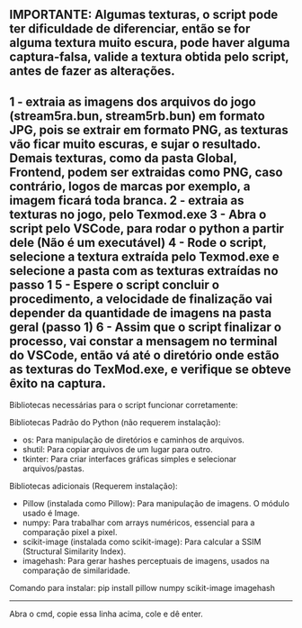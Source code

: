 IMPORTANTE:
Algumas texturas, o script pode ter dificuldade de diferenciar, então se for alguma textura muito escura, pode haver alguma captura-falsa, valide a textura obtida pelo script, antes de fazer as alterações.
-------------------------------

1 - extraia as imagens dos arquivos do jogo (stream5ra.bun, stream5rb.bun) em formato JPG, pois se extrair em formato PNG, as texturas vão ficar muito escuras, e sujar o resultado. Demais texturas, como da pasta Global, Frontend, podem ser extraidas como PNG, caso contrário, logos de marcas por exemplo, a imagem ficará toda branca.
2 - extraia as texturas no jogo, pelo Texmod.exe
3 - Abra o script pelo VSCode, para rodar o python a partir dele (Não é um executável)
4 - Rode o script, selecione a textura extraída pelo Texmod.exe e selecione a pasta com as texturas extraídas no passo 1
5 - Espere o script concluir o procedimento, a velocidade de finalização vai depender da quantidade de imagens na pasta geral (passo 1)
6 - Assim que o script finalizar o processo, vai constar a mensagem no terminal do VSCode, então vá até o diretório onde estão as texturas do TexMod.exe, e verifique se obteve êxito na captura.
---------------------

Bibliotecas necessárias para o script funcionar corretamente:

Bibliotecas Padrão do Python (não requerem instalação):
* os: Para manipulação de diretórios e caminhos de arquivos.
* shutil: Para copiar arquivos de um lugar para outro.
* tkinter: Para criar interfaces gráficas simples e selecionar arquivos/pastas.

Bibliotecas adicionais (Requerem instalação):
* Pillow (instalada como Pillow): Para manipulação de imagens. O módulo usado é Image.
* numpy: Para trabalhar com arrays numéricos, essencial para a comparação pixel a pixel.
* scikit-image (instalada como scikit-image): Para calcular a SSIM (Structural Similarity Index).
* imagehash: Para gerar hashes perceptuais de imagens, usados na comparação de similaridade.

Comando para instalar:
pip install pillow numpy scikit-image imagehash

-----------
Abra o cmd, copie essa linha acima, cole e dê enter.

